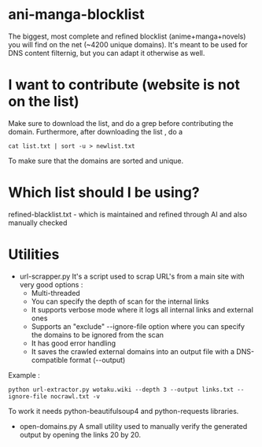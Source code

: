 # ani-manga-blocklist
The biggest, most complete and refined blocklist (anime+manga+novels) you will find on the net (~4200 unique domains).
It's meant to be used for DNS content filternig, but you can adapt it otherwise as well.


# I want to contribute (website is not on the list)
Make sure to download the list, and do a grep before contributing the domain.
Furthermore, after downloading the list , do a 
```
cat list.txt | sort -u > newlist.txt
```
To make sure that the domains are sorted and unique.

# Which list should I be using?
refined-blacklist.txt - which is maintained and refined through AI and also manually checked

# Utilities
- url-scrapper.py
It's a script used to scrap URL's from a main site with very good options :
  - Multi-threaded
  - You can specify the depth of scan for the internal links
  - It supports verbose mode where it logs all internal links and external ones
  - Supports an "exclude" --ignore-file option where you can specify the domains to be ignored from the scan
  - It has good error handling
  - It saves the crawled external domains into an output file with a DNS-compatible format (--output)

Example : 
```
python url-extractor.py wotaku.wiki --depth 3 --output links.txt --ignore-file nocrawl.txt -v
```
To work it needs python-beautifulsoup4 and python-requests libraries.

- open-domains.py
A small utility used to manually verify the generated output by opening the links 20 by 20.
